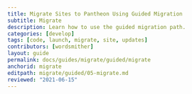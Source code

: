```yaml
---
title: Migrate Sites to Pantheon Using Guided Migration
subtitle: Migrate
description: Learn how to use the guided migration path.
categories: [develop]
tags: [code, launch, migrate, site, updates]
contributors: [wordsmither]
layout: guide
permalink: docs/guides/migrate/guided/migrate
anchorid: migrate
editpath: migrate/guided/05-migrate.md
reviewed: "2021-06-15"
---
```


<Partial file="migrate/migrate.md" />
